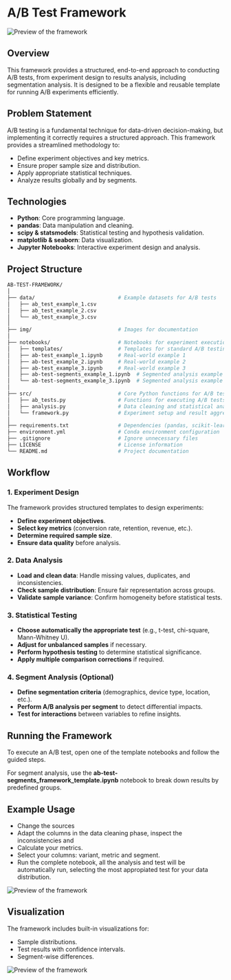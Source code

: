 # A/B Test Framework

![Preview of the framework](img/statistical_testing.png)

## Overview
This framework provides a structured, end-to-end approach to conducting A/B tests, from experiment design to results analysis, including segmentation analysis. It is designed to be a flexible and reusable template for running A/B experiments efficiently.

## Problem Statement
A/B testing is a fundamental technique for data-driven decision-making, but implementing it correctly requires a structured approach. This framework provides a streamlined methodology to:
- Define experiment objectives and key metrics.
- Ensure proper sample size and distribution.
- Apply appropriate statistical techniques.
- Analyze results globally and by segments.

## Technologies
- **Python**: Core programming language.
- **pandas**: Data manipulation and cleaning.
- **scipy & statsmodels**: Statistical testing and hypothesis validation.
- **matplotlib & seaborn**: Data visualization.
- **Jupyter Notebooks**: Interactive experiment design and analysis.

## Project Structure

```bash
AB-TEST-FRAMEWORK/
│
├── data/                           # Example datasets for A/B tests
│   ├── ab_test_example_1.csv
│   ├── ab_test_example_2.csv
│   └── ab_test_example_3.csv
│
├── img/                            # Images for documentation
│
├── notebooks/                      # Notebooks for experiment execution
│   ├── templates/                  # Templates for standard A/B testing workflows
│   ├── ab-test_example_1.ipynb     # Real-world example 1
│   ├── ab-test_example_2.ipynb     # Real-world example 2
│   ├── ab-test_example_3.ipynb     # Real-world example 3
│   ├── ab-test-segments_example_1.ipynb  # Segmented analysis example 1
│   └── ab-test-segments_example_3.ipynb  # Segmented analysis example 3
│
├── src/                            # Core Python functions for A/B testing
│   ├── ab_tests.py                 # Functions for executing A/B tests
│   ├── analysis.py                 # Data cleaning and statistical analysis
│   └── framework.py                # Experiment setup and result aggregation
│
├── requirements.txt                # Dependencies (pandas, scikit-learn, scrapy, etc.)
├── environment.yml                 # Conda environment configuration
├── .gitignore                      # Ignore unnecessary files
├── LICENSE                         # License information
└── README.md                       # Project documentation
```

## Workflow
### 1. Experiment Design
The framework provides structured templates to design experiments:
- **Define experiment objectives**.
- **Select key metrics** (conversion rate, retention, revenue, etc.).
- **Determine required sample size**.
- **Ensure data quality** before analysis.

### 2. Data Analysis
- **Load and clean data**: Handle missing values, duplicates, and inconsistencies.
- **Check sample distribution**: Ensure fair representation across groups.
- **Validate sample variance**: Confirm homogeneity before statistical tests.

### 3. Statistical Testing
- **Choose automatically the appropriate test** (e.g., t-test, chi-square, Mann-Whitney U).
- **Adjust for unbalanced samples** if necessary.
- **Perform hypothesis testing** to determine statistical significance.
- **Apply multiple comparison corrections** if required.

### 4. Segment Analysis (Optional)
- **Define segmentation criteria** (demographics, device type, location, etc.).
- **Perform A/B analysis per segment** to detect differential impacts.
- **Test for interactions** between variables to refine insights.

## Running the Framework
To execute an A/B test, open one of the template notebooks and follow the guided steps.

For segment analysis, use the **ab-test-segments_framework_template.ipynb** notebook to break down results by predefined groups.

## Example Usage
- Change the sources
- Adapt the columns in the data cleaning phase, inspect the inconsistencies and 
- Calculate your metrics.
- Select your columns: variant, metric and segment.
- Run the complete notebook, all the analysis and test will be automatically run, selecting the most appropiated test for your data distribution.

![Preview of the framework](img/samples.png)

## Visualization
The framework includes built-in visualizations for:
- Sample distributions.
- Test results with confidence intervals.
- Segment-wise differences.

![Preview of the framework](img/distribution.png)